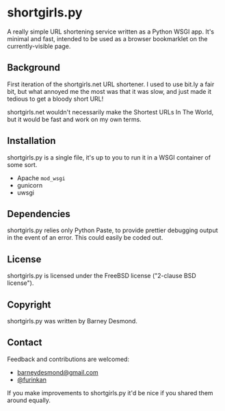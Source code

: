 shortgirls.py
=============

A really simple URL shortening service written as a Python WSGI app. It's minimal and fast, intended to be used as a browser bookmarklet on the currently-visible page.


Background
----------

First iteration of the shortgirls.net URL shortener. I used to use bit.ly a fair bit, but what annoyed me the most was that it was slow, and just made it tedious to get a bloody short URL!

shortgirls.net wouldn't necessarily make the Shortest URLs In The World, but it would be fast and work on my own terms.


Installation
------------

shortgirls.py is a single file, it's up to you to run it in a WSGI container of some sort.

* Apache `mod_wsgi`
* gunicorn
* uwsgi


Dependencies
------------

shortgirls.py relies only Python Paste, to provide prettier debugging output in the event of an error. This could easily be coded out.


License
-------

shortgirls.py is licensed under the FreeBSD license ("2-clause BSD license").


Copyright
---------

shortgirls.py was written by Barney Desmond.


Contact
-------

Feedback and contributions are welcomed:

* barneydesmond@gmail.com
* [@furinkan](https://twitter.com/furinkan/)

If you make improvements to shortgirls.py it'd be nice if you shared them around equally.
